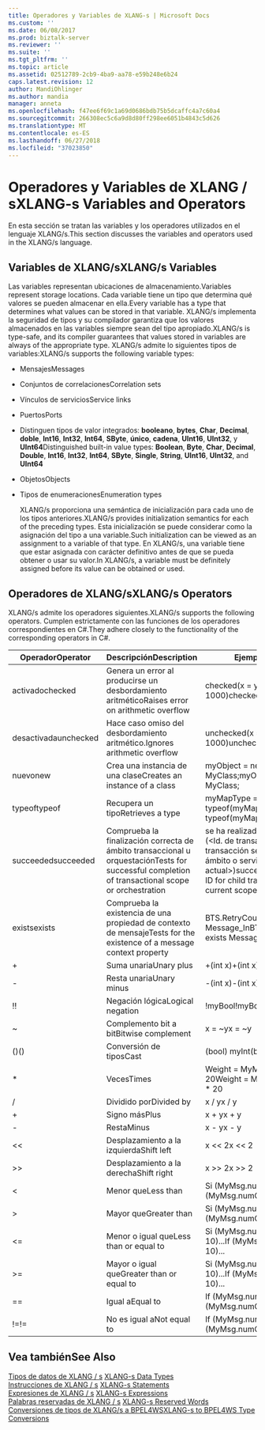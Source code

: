 ```yaml
---
title: Operadores y Variables de XLANG-s | Microsoft Docs
ms.custom: ''
ms.date: 06/08/2017
ms.prod: biztalk-server
ms.reviewer: ''
ms.suite: ''
ms.tgt_pltfrm: ''
ms.topic: article
ms.assetid: 02512789-2cb9-4ba9-aa78-e59b248e6b24
caps.latest.revision: 12
author: MandiOhlinger
ms.author: mandia
manager: anneta
ms.openlocfilehash: f47ee6f69c1a69d0686bdb75b5dcaffc4a7c60a4
ms.sourcegitcommit: 266308ec5c6a9d8d80ff298ee6051b4843c5d626
ms.translationtype: MT
ms.contentlocale: es-ES
ms.lasthandoff: 06/27/2018
ms.locfileid: "37023850"
---
```

# <a name="xlang-s-variables-and-operators"></a><span data-ttu-id="259c8-102">Operadores y Variables de XLANG / s</span><span class="sxs-lookup"><span data-stu-id="259c8-102">XLANG-s Variables and Operators</span></span>
<span data-ttu-id="259c8-103">En esta sección se tratan las variables y los operadores utilizados en el lenguaje XLANG/s.</span><span class="sxs-lookup"><span data-stu-id="259c8-103">This section discusses the variables and operators used in the XLANG/s language.</span></span>  
  
## <a name="xlangs-variables"></a><span data-ttu-id="259c8-104">Variables de XLANG/s</span><span class="sxs-lookup"><span data-stu-id="259c8-104">XLANG/s Variables</span></span>  
 <span data-ttu-id="259c8-105">Las variables representan ubicaciones de almacenamiento.</span><span class="sxs-lookup"><span data-stu-id="259c8-105">Variables represent storage locations.</span></span> <span data-ttu-id="259c8-106">Cada variable tiene un tipo que determina qué valores se pueden almacenar en ella.</span><span class="sxs-lookup"><span data-stu-id="259c8-106">Every variable has a type that determines what values can be stored in that variable.</span></span> <span data-ttu-id="259c8-107">XLANG/s implementa la seguridad de tipos y su compilador garantiza que los valores almacenados en las variables siempre sean del tipo apropiado.</span><span class="sxs-lookup"><span data-stu-id="259c8-107">XLANG/s is type-safe, and its compiler guarantees that values stored in variables are always of the appropriate type.</span></span> <span data-ttu-id="259c8-108">XLANG/s admite lo siguientes tipos de variables:</span><span class="sxs-lookup"><span data-stu-id="259c8-108">XLANG/s supports the following variable types:</span></span>  
  
- <span data-ttu-id="259c8-109">Mensajes</span><span class="sxs-lookup"><span data-stu-id="259c8-109">Messages</span></span>  
  
- <span data-ttu-id="259c8-110">Conjuntos de correlaciones</span><span class="sxs-lookup"><span data-stu-id="259c8-110">Correlation sets</span></span>  
  
- <span data-ttu-id="259c8-111">Vínculos de servicios</span><span class="sxs-lookup"><span data-stu-id="259c8-111">Service links</span></span>  
  
- <span data-ttu-id="259c8-112">Puertos</span><span class="sxs-lookup"><span data-stu-id="259c8-112">Ports</span></span>  
  
- <span data-ttu-id="259c8-113">Distinguen tipos de valor integrados: **booleano**, **bytes**, **Char**, **Decimal**, **doble**,  **Int16**, **Int32**, **Int64**, **SByte**, **único**, **cadena**, **UInt16**, **UInt32**, y **UInt64**</span><span class="sxs-lookup"><span data-stu-id="259c8-113">Distinguished built-in value types: **Boolean**, **Byte**, **Char**, **Decimal**, **Double**, **Int16**, **Int32**, **Int64**, **SByte**, **Single**, **String**, **UInt16**, **UInt32**, and **UInt64**</span></span>  
  
- <span data-ttu-id="259c8-114">Objetos</span><span class="sxs-lookup"><span data-stu-id="259c8-114">Objects</span></span>  
  
- <span data-ttu-id="259c8-115">Tipos de enumeraciones</span><span class="sxs-lookup"><span data-stu-id="259c8-115">Enumeration types</span></span>  
  
  <span data-ttu-id="259c8-116">XLANG/s proporciona una semántica de inicialización para cada uno de los tipos anteriores.</span><span class="sxs-lookup"><span data-stu-id="259c8-116">XLANG/s provides initialization semantics for each of the preceding types.</span></span> <span data-ttu-id="259c8-117">Esta inicialización se puede considerar como la asignación del tipo a una variable.</span><span class="sxs-lookup"><span data-stu-id="259c8-117">Such initialization can be viewed as an assignment to a variable of that type.</span></span> <span data-ttu-id="259c8-118">En XLANG/s, una variable tiene que estar asignada con carácter definitivo antes de que se pueda obtener o usar su valor.</span><span class="sxs-lookup"><span data-stu-id="259c8-118">In XLANG/s, a variable must be definitely assigned before its value can be obtained or used.</span></span>  
  
## <a name="xlangs-operators"></a><span data-ttu-id="259c8-119">Operadores de XLANG/s</span><span class="sxs-lookup"><span data-stu-id="259c8-119">XLANG/s Operators</span></span>  
 <span data-ttu-id="259c8-120">XLANG/s admite los operadores siguientes.</span><span class="sxs-lookup"><span data-stu-id="259c8-120">XLANG/s supports the following operators.</span></span> <span data-ttu-id="259c8-121">Cumplen estrictamente con las funciones de los operadores correspondientes en C#.</span><span class="sxs-lookup"><span data-stu-id="259c8-121">They adhere closely to the functionality of the corresponding operators in C#.</span></span>  
  
|<span data-ttu-id="259c8-122">Operador</span><span class="sxs-lookup"><span data-stu-id="259c8-122">Operator</span></span>|<span data-ttu-id="259c8-123">Descripción</span><span class="sxs-lookup"><span data-stu-id="259c8-123">Description</span></span>|<span data-ttu-id="259c8-124">Ejemplo</span><span class="sxs-lookup"><span data-stu-id="259c8-124">Example</span></span>|  
|--------------|-----------------|-------------|  
|<span data-ttu-id="259c8-125">activado</span><span class="sxs-lookup"><span data-stu-id="259c8-125">checked</span></span>|<span data-ttu-id="259c8-126">Genera un error al producirse un desbordamiento aritmético</span><span class="sxs-lookup"><span data-stu-id="259c8-126">Raises error on arithmetic overflow</span></span>|<span data-ttu-id="259c8-127">checked(x = y \* 1000)</span><span class="sxs-lookup"><span data-stu-id="259c8-127">checked(x = y \* 1000)</span></span>|  
|<span data-ttu-id="259c8-128">desactivada</span><span class="sxs-lookup"><span data-stu-id="259c8-128">unchecked</span></span>|<span data-ttu-id="259c8-129">Hace caso omiso del desbordamiento aritmético.</span><span class="sxs-lookup"><span data-stu-id="259c8-129">Ignores arithmetic overflow</span></span>|<span data-ttu-id="259c8-130">unchecked(x = y \* 1000)</span><span class="sxs-lookup"><span data-stu-id="259c8-130">unchecked(x = y \* 1000)</span></span>|  
|<span data-ttu-id="259c8-131">nuevo</span><span class="sxs-lookup"><span data-stu-id="259c8-131">new</span></span>|<span data-ttu-id="259c8-132">Crea una instancia de una clase</span><span class="sxs-lookup"><span data-stu-id="259c8-132">Creates an instance of a class</span></span>|<span data-ttu-id="259c8-133">myObject = new MyClass;</span><span class="sxs-lookup"><span data-stu-id="259c8-133">myObject = new MyClass;</span></span>|  
|<span data-ttu-id="259c8-134">typeof</span><span class="sxs-lookup"><span data-stu-id="259c8-134">typeof</span></span>|<span data-ttu-id="259c8-135">Recupera un tipo</span><span class="sxs-lookup"><span data-stu-id="259c8-135">Retrieves a type</span></span>|<span data-ttu-id="259c8-136">myMapType = typeof(myMap)</span><span class="sxs-lookup"><span data-stu-id="259c8-136">myMapType = typeof(myMap)</span></span>|  
|<span data-ttu-id="259c8-137">succeeded</span><span class="sxs-lookup"><span data-stu-id="259c8-137">succeeded</span></span>|<span data-ttu-id="259c8-138">Comprueba la finalización correcta de ámbito transaccional u orquestación</span><span class="sxs-lookup"><span data-stu-id="259c8-138">Tests for successful completion of transactional scope or orchestration</span></span>|<span data-ttu-id="259c8-139">se ha realizado correctamente (\<Id. de transacción para transacción secundaria de ámbito o servicio actual\>)</span><span class="sxs-lookup"><span data-stu-id="259c8-139">succeeded(\<transaction ID for child transaction of current scope or service\>)</span></span>|  
|<span data-ttu-id="259c8-140">exists</span><span class="sxs-lookup"><span data-stu-id="259c8-140">exists</span></span>|<span data-ttu-id="259c8-141">Comprueba la existencia de una propiedad de contexto de mensaje</span><span class="sxs-lookup"><span data-stu-id="259c8-141">Tests for the existence of a message context property</span></span>|<span data-ttu-id="259c8-142">BTS.RetryCount exists Message_In</span><span class="sxs-lookup"><span data-stu-id="259c8-142">BTS.RetryCount exists Message_In</span></span>|  
|+|<span data-ttu-id="259c8-143">Suma unaria</span><span class="sxs-lookup"><span data-stu-id="259c8-143">Unary plus</span></span>|<span data-ttu-id="259c8-144">+(int x)</span><span class="sxs-lookup"><span data-stu-id="259c8-144">+(int x)</span></span>|  
|-|<span data-ttu-id="259c8-145">Resta unaria</span><span class="sxs-lookup"><span data-stu-id="259c8-145">Unary minus</span></span>|<span data-ttu-id="259c8-146">-(int x)</span><span class="sxs-lookup"><span data-stu-id="259c8-146">-(int x)</span></span>|  
|<span data-ttu-id="259c8-147">!</span><span class="sxs-lookup"><span data-stu-id="259c8-147">!</span></span>|<span data-ttu-id="259c8-148">Negación lógica</span><span class="sxs-lookup"><span data-stu-id="259c8-148">Logical negation</span></span>|<span data-ttu-id="259c8-149">!myBool</span><span class="sxs-lookup"><span data-stu-id="259c8-149">!myBool</span></span>|  
|~|<span data-ttu-id="259c8-150">Complemento bit a bit</span><span class="sxs-lookup"><span data-stu-id="259c8-150">Bitwise complement</span></span>|<span data-ttu-id="259c8-151">x = ~y</span><span class="sxs-lookup"><span data-stu-id="259c8-151">x = ~y</span></span>|  
|<span data-ttu-id="259c8-152">()</span><span class="sxs-lookup"><span data-stu-id="259c8-152">()</span></span>|<span data-ttu-id="259c8-153">Conversión de tipos</span><span class="sxs-lookup"><span data-stu-id="259c8-153">Cast</span></span>|<span data-ttu-id="259c8-154">(bool) myInt</span><span class="sxs-lookup"><span data-stu-id="259c8-154">(bool) myInt</span></span>|  
|*|<span data-ttu-id="259c8-155">Veces</span><span class="sxs-lookup"><span data-stu-id="259c8-155">Times</span></span>|<span data-ttu-id="259c8-156">Weight = MyMsg.numOrders \* 20</span><span class="sxs-lookup"><span data-stu-id="259c8-156">Weight = MyMsg.numOrders \* 20</span></span>|  
|/|<span data-ttu-id="259c8-157">Dividido por</span><span class="sxs-lookup"><span data-stu-id="259c8-157">Divided by</span></span>|<span data-ttu-id="259c8-158">x / y</span><span class="sxs-lookup"><span data-stu-id="259c8-158">x / y</span></span>|  
|+|<span data-ttu-id="259c8-159">Signo más</span><span class="sxs-lookup"><span data-stu-id="259c8-159">Plus</span></span>|<span data-ttu-id="259c8-160">x + y</span><span class="sxs-lookup"><span data-stu-id="259c8-160">x + y</span></span>|  
|-|<span data-ttu-id="259c8-161">Resta</span><span class="sxs-lookup"><span data-stu-id="259c8-161">Minus</span></span>|<span data-ttu-id="259c8-162">x - y</span><span class="sxs-lookup"><span data-stu-id="259c8-162">x - y</span></span>|  
|<<|<span data-ttu-id="259c8-163">Desplazamiento a la izquierda</span><span class="sxs-lookup"><span data-stu-id="259c8-163">Shift left</span></span>|<span data-ttu-id="259c8-164">x << 2</span><span class="sxs-lookup"><span data-stu-id="259c8-164">x << 2</span></span>|  
|>>|<span data-ttu-id="259c8-165">Desplazamiento a la derecha</span><span class="sxs-lookup"><span data-stu-id="259c8-165">Shift right</span></span>|<span data-ttu-id="259c8-166">x >> 2</span><span class="sxs-lookup"><span data-stu-id="259c8-166">x >> 2</span></span>|  
|<|<span data-ttu-id="259c8-167">Menor que</span><span class="sxs-lookup"><span data-stu-id="259c8-167">Less than</span></span>|<span data-ttu-id="259c8-168">Si (MyMsg.numOrders < 10)...</span><span class="sxs-lookup"><span data-stu-id="259c8-168">If (MyMsg.numOrders < 10)...</span></span>|  
|>|<span data-ttu-id="259c8-169">Mayor que</span><span class="sxs-lookup"><span data-stu-id="259c8-169">Greater than</span></span>|<span data-ttu-id="259c8-170">Si (MyMsg.numOrders > 10)...</span><span class="sxs-lookup"><span data-stu-id="259c8-170">If (MyMsg.numOrders > 10)...</span></span>|  
|<=|<span data-ttu-id="259c8-171">Menor o igual que</span><span class="sxs-lookup"><span data-stu-id="259c8-171">Less than or equal to</span></span>|<span data-ttu-id="259c8-172">Si (MyMsg.numOrders < = 10)...</span><span class="sxs-lookup"><span data-stu-id="259c8-172">If (MyMsg.numOrders <= 10)...</span></span>|  
|>=|<span data-ttu-id="259c8-173">Mayor o igual que</span><span class="sxs-lookup"><span data-stu-id="259c8-173">Greater than or equal to</span></span>|<span data-ttu-id="259c8-174">Si (MyMsg.numOrders > = 10)...</span><span class="sxs-lookup"><span data-stu-id="259c8-174">If (MyMsg.numOrders >= 10)...</span></span>|  
|==|<span data-ttu-id="259c8-175">Igual a</span><span class="sxs-lookup"><span data-stu-id="259c8-175">Equal to</span></span>|<span data-ttu-id="259c8-176">If (MyMsg.numOrders == 10)...</span><span class="sxs-lookup"><span data-stu-id="259c8-176">If (MyMsg.numOrders == 10)...</span></span>|  
|<span data-ttu-id="259c8-177">!=</span><span class="sxs-lookup"><span data-stu-id="259c8-177">!=</span></span>|<span data-ttu-id="259c8-178">No es igual a</span><span class="sxs-lookup"><span data-stu-id="259c8-178">Not equal to</span></span>|<span data-ttu-id="259c8-179">If (MyMsg.numOrders != 10)...</span><span class="sxs-lookup"><span data-stu-id="259c8-179">If (MyMsg.numOrders != 10)...</span></span>|  
  
## <a name="see-also"></a><span data-ttu-id="259c8-180">Vea también</span><span class="sxs-lookup"><span data-stu-id="259c8-180">See Also</span></span>  
 <span data-ttu-id="259c8-181">[Tipos de datos de XLANG / s](../core/xlang-s-data-types.md) </span><span class="sxs-lookup"><span data-stu-id="259c8-181">[XLANG-s Data Types](../core/xlang-s-data-types.md) </span></span>  
 <span data-ttu-id="259c8-182">[Instrucciones de XLANG / s](../core/xlang-s-statements.md) </span><span class="sxs-lookup"><span data-stu-id="259c8-182">[XLANG-s Statements](../core/xlang-s-statements.md) </span></span>  
 <span data-ttu-id="259c8-183">[Expresiones de XLANG / s](../core/xlang-s-expressions.md) </span><span class="sxs-lookup"><span data-stu-id="259c8-183">[XLANG-s Expressions](../core/xlang-s-expressions.md) </span></span>  
 <span data-ttu-id="259c8-184">[Palabras reservadas de XLANG / s](../core/xlang-s-reserved-words.md) </span><span class="sxs-lookup"><span data-stu-id="259c8-184">[XLANG-s Reserved Words](../core/xlang-s-reserved-words.md) </span></span>  
 [<span data-ttu-id="259c8-185">Conversiones de tipos de XLANG/s a BPEL4WS</span><span class="sxs-lookup"><span data-stu-id="259c8-185">XLANG-s to BPEL4WS Type Conversions</span></span>](../core/xlang-s-to-bpel4ws-type-conversions.md)